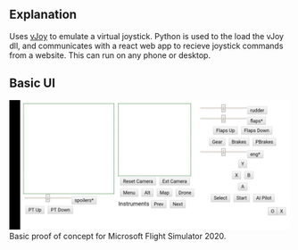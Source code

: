 ## Explanation
Uses [vJoy](http://vjoystick.sourceforge.net/site/index.php/download-a-install/download) to emulate a virtual joystick. Python is used to the load the vJoy dll, and communicates with a react web app to recieve joystick commands from a website. This can run on any phone or desktop.

## Basic UI
![alt text](docs/phone_ui_v2.jpg "UI Phone App")
Basic proof of concept for Microsoft Flight Simulator 2020.
